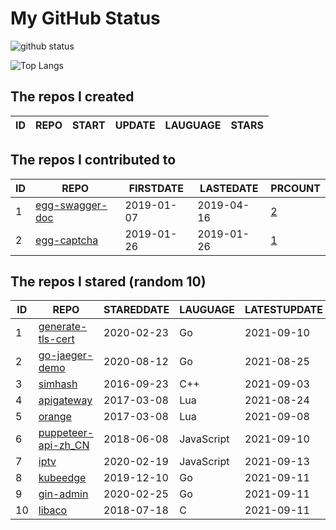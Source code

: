 # My GitHub Status

<img src="https://github-readme-stats-1.yihong0618.vercel.app/api?username=jc-lathander&show_icons=true&&&hide_title=true&count_private=true" alt="github status" />

![Top Langs](https://github-readme-stats-1.yihong0618.vercel.app/api/top-langs/?username=jc-lathander&layout=compact)

<!--START_SECTION:my_github-->
## The repos I created
| ID | REPO | START | UPDATE | LAUGUAGE | STARS |
|----|------|-------|--------|----------|-------|

## The repos I contributed to
| ID |                                REPO                                | FIRSTDATE  | LASTEDATE  |                                          PRCOUNT                                           |
|----|--------------------------------------------------------------------|------------|------------|--------------------------------------------------------------------------------------------|
|  1 | [egg-swagger-doc](https://github.com/Yanshijie-EL/egg-swagger-doc) | 2019-01-07 | 2019-04-16 | [2](https://github.com/Yanshijie-EL/egg-swagger-doc/pulls?q=is%3Apr+author%3Ajc-lathander) |
|  2 | [egg-captcha](https://github.com/Raoul1996/egg-captcha)            | 2019-01-26 | 2019-01-26 | [1](https://github.com/Raoul1996/egg-captcha/pulls?q=is%3Apr+author%3Ajc-lathander)        |

## The repos I stared (random 10)
| ID |                                  REPO                                  | STAREDDATE |  LAUGUAGE  | LATESTUPDATE |
|----|------------------------------------------------------------------------|------------|------------|--------------|
|  1 | [generate-tls-cert](https://github.com/Shyp/generate-tls-cert)         | 2020-02-23 | Go         | 2021-09-10   |
|  2 | [go-jaeger-demo](https://github.com/xinliangnote/go-jaeger-demo)       | 2020-08-12 | Go         | 2021-08-25   |
|  3 | [simhash](https://github.com/yanyiwu/simhash)                          | 2016-09-23 | C++        | 2021-09-03   |
|  4 | [apigateway](https://github.com/adobe-apiplatform/apigateway)          | 2017-03-08 | Lua        | 2021-08-24   |
|  5 | [orange](https://github.com/orlabs/orange)                             | 2017-03-08 | Lua        | 2021-09-08   |
|  6 | [puppeteer-api-zh_CN](https://github.com/zhaoqize/puppeteer-api-zh_CN) | 2018-06-08 | JavaScript | 2021-09-10   |
|  7 | [iptv](https://github.com/iptv-org/iptv)                               | 2020-02-19 | JavaScript | 2021-09-13   |
|  8 | [kubeedge](https://github.com/kubeedge/kubeedge)                       | 2019-12-10 | Go         | 2021-09-11   |
|  9 | [gin-admin](https://github.com/LyricTian/gin-admin)                    | 2020-02-25 | Go         | 2021-09-11   |
| 10 | [libaco](https://github.com/hnes/libaco)                               | 2018-07-18 | C          | 2021-09-11   |

<!--END_SECTION:my_github-->
